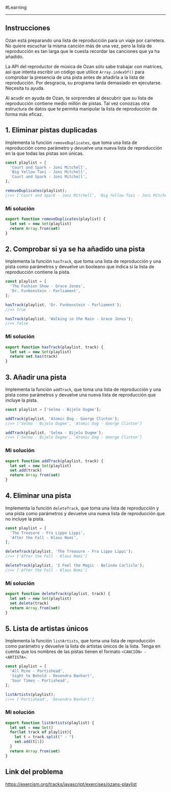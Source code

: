 #Learning 
___
## Instrucciones

Ozan está preparando una lista de reproducción para un viaje por carretera. No quiere escuchar la misma canción más de una vez, pero la lista de reproducción es tan larga que le cuesta recordar las canciones que ya ha añadido.  
  
La API del reproductor de música de Ozan sólo sabe trabajar con matrices, así que intenta escribir un código que utilice `Array.indexOf()` para comprobar la presencia de una pista antes de añadirla a la lista de reproducción. Por desgracia, su programa tarda demasiado en ejecutarse. Necesita tu ayuda.  
  
Al acudir en ayuda de Ozan, te sorprendes al descubrir que su lista de reproducción contiene medio millón de pistas. Tal vez conozcas otra estructura de datos que te permita manipular la lista de reproducción de forma más eficaz.
## 1. Eliminar pistas duplicadas  

Implementa la función `removeDuplicates`, que toma una lista de reproducción como parámetro y devuelve una nueva lista de reproducción en la que todas las pistas son únicas.

```js
const playlist = [
  'Court and Spark - Joni Mitchell',
  'Big Yellow Taxi - Joni Mitchell',
  'Court and Spark - Joni Mitchell',
];

removeDuplicates(playlist);
//=> ['Court and Spark - Joni Mitchell', 'Big Yellow Taxi - Joni Mitchell']
```
### Mi solución 

```js
export function removeDuplicates(playlist) {
  let set = new Set(playlist)
  return Array.from(set)
}
```
## 2. Comprobar si ya se ha añadido una pista  

Implementa la función `hasTrack`, que toma una lista de reproducción y una pista como parámetros y devuelve un booleano que indica si la lista de reproducción contiene la pista.

```js
const playlist = [
  'The Fashion Show - Grace Jones',
  'Dr. Funkenstein - Parliament',
];

hasTrack(playlist, 'Dr. Funkenstein - Parliament');
//=> true

hasTrack(playlist, 'Walking in the Rain - Grace Jones');
//=> false
```
### Mi solución 

```js
export function hasTrack(playlist, track) {
  let set = new Set(playlist)
  return set.has(track)
}
```
## 3. Añadir una pista  

Implementa la función `addTrack`, que toma una lista de reproducción y una pista como parámetros y devuelve una nueva lista de reproducción que incluye la pista.

```js
const playlist = ['Selma - Bijelo Dugme'];

addTrack(playlist, 'Atomic Dog - George Clinton');
//=> ['Selma - Bijelo Dugme', 'Atomic Dog - George Clinton']

addTrack(playlist, 'Selma - Bijelo Dugme');
//=> ['Selma - Bijelo Dugme', 'Atomic Dog - George Clinton']
```
### Mi solución 

```js
export function addTrack(playlist, track) {
  let set = new Set(playlist)
  set.add(track)
  return Array.from(set)
}
```
## 4. Eliminar una pista  

Implementa la función `deleteTrack`, que toma una lista de reproducción y una pista como parámetros y devuelve una nueva lista de reproducción que no incluye la pista.

```js
const playlist = [
  'The Treasure - Fra Lippo Lippi',
  'After the Fall - Klaus Nomi',
];

deleteTrack(playlist, 'The Treasure - Fra Lippo Lippi');
//=> ['After the Fall - Klaus Nomi']

deleteTrack(playlist, 'I Feel the Magic - Belinda Carlisle');
//=> ['After the Fall - Klaus Nomi']
```
### Mi solución 

```js
export function deleteTrack(playlist, track) {
  let set = new Set(playlist)
  set.delete(track)
  return Array.from(set)
}
```
## 5. Lista de artistas únicos  

Implementa la función `listArtists`, que toma una lista de reproducción como parámetro y devuelve la lista de artistas únicos de la lista. Tenga en cuenta que los nombres de las pistas tienen el formato `<CANCIÓN> - <ARTISTA>`.

```js
const playlist = [
  'All Mine - Portishead',
  'Sight to Behold - Devendra Banhart',
  'Sour Times - Portishead',
];

listArtists(playlist);
//=> ['Portishead', 'Devendra Banhart']
```
### Mi solución 

```js
export function listArtists(playlist) {
  let set = new Set()
  for(let track of playlist){
    let t = track.split(" - ")
    set.add(t[1])
  }
  return Array.from(set)
}
```
## Link del problema

https://exercism.org/tracks/javascript/exercises/ozans-playlist